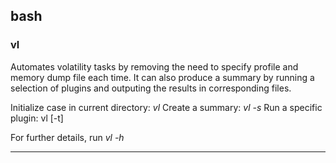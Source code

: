 ## bash

### vl

Automates volatility tasks by removing the need to specify profile and memory dump file each time. It can also produce a summary by running a selection of plugins and outputing the results in corresponding files.

Initialize case in current directory: *vl*
Create a summary: *vl -s*
Run a specific plugin: vl [-t] <plugin> <options>

For further details, run *vl -h*

---
